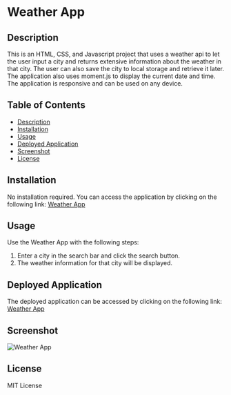 <!-- @format -->
<!-- @format -->

# Weather App

## Description

This is an HTML, CSS, and Javascript project that uses a weather api to let the user input a city and returns extensive information about the weather in that city. The user can also save the city to local storage and retrieve it later. The application also uses moment.js to display the current date and time. The application is responsive and can be used on any device.

## Table of Contents

- [Description](#description)
- [Installation](#installation)
- [Usage](#usage)
- [Deployed Application](#deployed-application)
- [Screenshot](#screenshot)
- [License](#license)

## Installation

No installation required. You can access the application by clicking on the following link: [Weather App](https://github.com/jakepears/weatherApp)

## Usage

Use the Weather App with the following steps:

1. Enter a city in the search bar and click the search button.
2. The weather information for that city will be displayed.

## Deployed Application

The deployed application can be accessed by clicking on the following link: [Weather App](https://jakepears.github.io/weatherApp/)

## Screenshot

![Weather App](./assets/imgs/weatherApp.png)

## License

MIT License
